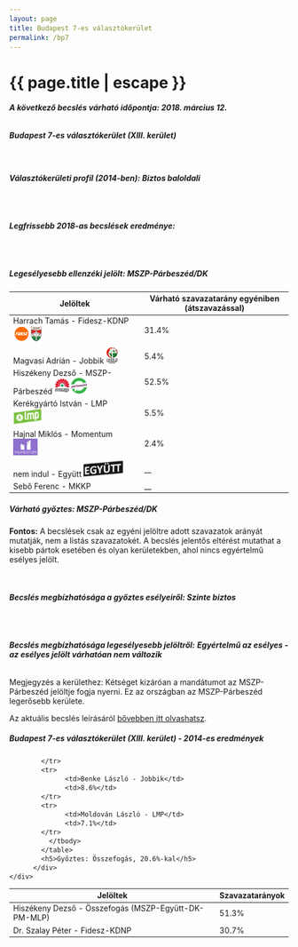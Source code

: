 ```yaml
---
layout: page
title: Budapest 7-es választókerület
permalink: /bp7
---
```


<h1 class="page-title">{{ page.title | escape }}</h1>

<div class="section">
    <div class="row">
          <div class="col s12"><h6><span><strong>A következő becslés várható időpontja: 2018. március 12.</strong></span></h6>
		  <h5>Budapest 7-es választókerület (XIII. kerület)</h5>
<br/><h6><strong>Választókerületi profil (2014-ben): <span id="profil">Biztos baloldali</span></strong></h6>
<br/>
<h6><strong>Legfrissebb 2018-as becslések eredménye:</strong></h6><br/>
			<h5><strong>Legesélyesebb ellenzéki jelölt: <span id="masodik">MSZP-Párbeszéd/DK </span><span id="esely2"></span><span></span></strong></h5>
<table class="striped">
              <thead>
                <tr>
                    <th>Jelöltek</th>
                    <th>Várható szavazatarány egyéniben (átszavazással)</th>
                </tr>
              </thead>
              <tbody>
             <tr>
                  <td>Harrach Tamás - Fidesz-KDNP <img src="images/fideszkdnp_logo.png" style="width:55px;height:30px;"></td>
				  <td id="id_fidesz">31.4%</td>
			</tr>
			<tr><td>Magvasi Adrián - Jobbik <img src="images/jobbik_logo.png" style="width:23px;height:30px;"></td><td id="id_jobbik">5.4%</td></tr>
<tr>
                  <td>Hiszékeny Dezső - MSZP-Párbeszéd <img src="images/mszpparbeszed_logo.png" style="width:60px;height:30px;"></td>
				  <td id="id_baloldal">52.5%</td>
			</tr>
			<tr>
                  <td>Kerékgyártó István - LMP <img src="images/lmp_logo.png" style="width:52px;height:30px;"></td>
				  <td id="lmp">5.5%</td>
			</tr>
			<tr>
				  <td>Hajnal Miklós - Momentum <img src="images/momentum_logo.png" style="width:44px;height:30px;"></td>
				  <td id="id_momentum">2.4%</td>
			</tr>
<tr>
<td>nem indul -  Együtt <img src="images/egyutt_logo.png" style="width:71px;height:30px;"></td>
<td id="id_egyutt">__</td>
</tr> 
<tr>
<td>Sebő Ferenc - MKKP</td>
<td id="id_egyeb">__</td>
</tr>               
              </tbody>
            </table><h5>Várható győztes: <span id="gyoztes">MSZP-Párbeszéd/DK </span><span id="esely"></span><span></span></h5>
			
			
<p><strong>Fontos:</strong> A becslések csak az egyéni jelöltre adott szavazatok arányát mutatják, nem a listás szavazatokét. A becslés jelentős eltérést mutathat a kisebb pártok esetében és olyan kerületekben, ahol nincs egyértelmű esélyes jelölt.</p>
<br/>
			<h6><strong>Becslés megbízhatósága a győztes esélyeiről: Szinte biztos</strong> </h6>
<br/><h6><strong>Becslés megbízhatósága legesélyesebb jelöltről:</strong> <strong><span id="biztos_jelolt">Egyértelmű az esélyes - az esélyes jelölt várhatóan nem változik</span></strong></h6>
<p>Megjegyzés a kerülethez: Kétséget kizáróan a mandátumot az MSZP-Párbeszéd jelöltje fogja nyerni. Ez az országban az MSZP-Párbeszéd legerősebb kerülete.</p>
<p>Az aktuális becslés leírásáról <a href="../metodologia#0305">bővebben itt olvashatsz</a>.</p>
          </div>
    </div>
</div>

<div class="section">
    <div class="row">
          <div class="col s12">
		  <h5>Budapest 7-es választókerület (XIII. kerület) - 2014-es eredmények</h5>
            <table class="striped">
              <thead>
                <tr>
                    <th>Jelöltek</th>
                    <th>Szavazatarányok</th>
                </tr>
              </thead>
              <tbody>
             <tr>
                 <td>Hiszékeny Dezső - Összefogás (MSZP-Együtt-DK-PM-MLP)</td>
				 <td>51.3%</td>
			</tr>
			<tr> <td>Dr. Szalay Péter - Fidesz-KDNP</td>
				 <td>30.7%</td>
                  
			</tr>
			<tr>
                  <td>Benke László - Jobbik</td>
				  <td>8.6%</td>
			</tr>
			<tr>
				  <td>Moldován László - LMP</td>
				  <td>7.1%</td>
			</tr>                
              </tbody>
            </table>
			<h5>Győztes: Összefogás, 20.6%-kal</h5>
          </div>
    </div>
</div>
